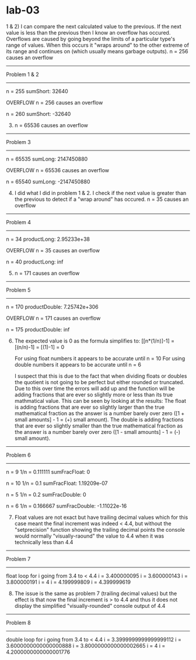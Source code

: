 # lab-03

1 & 2)	I can compare the next calculated value to the previous.
	If the next value is less than the previous then I know an overflow has occured.
	Overflows are caused by going beyond the limits of a particular type's range of values.
	When this occurs it "wraps around" to the other extreme of its range and continues on (which usually means garbage outputs).
	n = 256 causes an overflow
______________________________
Problem 1 & 2
______________________________
  n =        255
  sumShort:  32640

  OVERFLOW
  n = 256 causes an overflow

  n =        260
  sumShort:  -32640

  
3) n = 65536 causes an overflow
______________________________
Problem 3
______________________________
  n =        65535
  sumLong:   2147450880

  OVERFLOW
  n = 65536 causes an overflow

  n =        65540
  sumLong:   -2147450880


4) 	I did what I did in problem 1 & 2.
	I check if the next value is greater than the previous to detect if a "wrap around" has occured.
	n = 35 causes an overflow
______________________________
Problem 4
______________________________
  n =      34
  productLong: 2.95233e+38

  OVERFLOW
  n = 35 causes an overflow

  n =      40
  productLong: inf

  
5)	n = 171 causes an overflow 
______________________________
Problem 5
______________________________
  n =            170
  productDouble: 7.25742e+306

  OVERFLOW
  n = 171 causes an overflow

  n =            175
  productDouble: inf


6)	The expected value is 0 as the formula simplifies to:
	[[n*(1/n)]-1] = [(n/n)-1] = [(1)-1] = 0
	
	For using float numbers it appears to be accurate until n = 10
	For using double numbers it appears to be accurate until n = 6
	
	I suspect that this is due to the fact that when dividing floats or doubles the quotient is not going to be perfect but either rounded or truncated.
	Due to this over time the errors will add up and the function will be adding fractions that are ever so slightly more or less than its true mathmatical value.
	This can be seen by looking at the results:
		The float is adding fractions that are ever so slightly larger than the true mathematical fraction as the answer is a number barely over zero ([1 + small amounts] - 1 = (+) small amount).
		The double is adding fractions that are ever so slightly smaller than the true mathematical fraction as the answer is a number barely over zero ([1 - small amounts] - 1 = (-) small amount).

______________________________
Problem 6
______________________________
  n =           9
  1/n =         0.111111
  sumFracFloat: 0

  n =           10
  1/n =         0.1
  sumFracFloat: 1.19209e-07

  n =            5
  1/n =          0.2
  sumFracDouble: 0

  n =            6
  1/n =          0.166667
  sumFracDouble: -1.11022e-16


7)	Float values are not exact but have trailing decimal values which for this case meant the final increment was indeed < 4.4, but without the "setprecision" function showing the trailing decimal points the console would normally "visually-raound" the value to 4.4 when it was technically less than 4.4

______________________________
Problem 7
______________________________
float loop for i going from 3.4 to < 4.4
i = 3.400000095
i = 3.600000143
i = 3.800000191
i = 4
i = 4.199999809
i = 4.399999619


8)	The issue is the same as problem 7 (trailing decimal values) but the effect is that now the final increment is > to 4.4 and thus it does not display the simplified "visually-rounded" console output of 4.4
______________________________
Problem 8
______________________________
double loop for i going from 3.4 to < 4.4
i = 3.3999999999999999112
i = 3.6000000000000000888
i = 3.8000000000000002665
i = 4
i = 4.2000000000000001776
